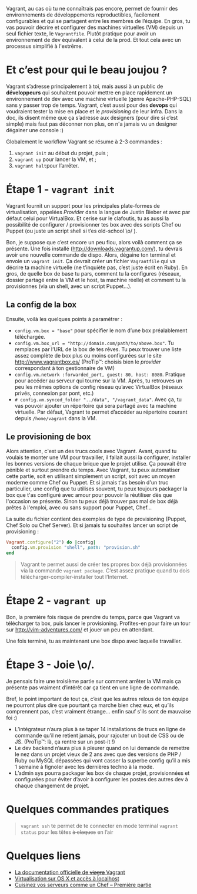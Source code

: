 Vagrant, au cas où tu ne connaîtrais pas encore, permet de fournir des
environnements de développements reproductibles, facilement configurables et
qui se partagent entre les membres de l’équipe. En gros, tu vas pouvoir décrire
et configurer des machines virtuelles (VM) depuis un seul fichier texte,
le `Vagrantfile`.  Plutôt pratique pour avoir un environnement de dev
équivalent à celui de la prod. Et tout cela avec un processus simplifié
à l'extrême.

# Et c’est pour qui le beau joujou ?
Vagrant s’adresse principalement à toi, mais aussi à un public
de **développeurs** qui souhaitent pouvoir mettre en place rapidement
un environnement de dev avec une machine virtuelle (genre Apache-PHP-SQL)
sans y passer trop de temps.
Vagrant, c’est aussi pour des **devops** qui voudraient tester la mise en
place et le *provisioning* de leur infra.
Dans la doc, ils disent même que ça s’adresse aux designers
(pour dire si c’est simple) mais faut pas déconner non plus,
on n'a jamais vu un designer dégainer une console :)

Globalement le workflow Vagrant se résume à 2-3 commandes :
  1. `vagrant init` au début du projet, puis ;
  2. `vagrant up` pour lancer la VM, et ;
  1. `vagrant halt`pour l’arrêter.

# Étape 1 - `vagrant init`
Vagrant fournit un support pour les principales plate-formes de virtualisation,
appelées *Provider* dans la langue de Justin Bieber et avec par défaut celui
pour VirtualBox. Et cerise sur le clafoutis, tu as aussi la possibilité
de configurer / provisionner tes box avec des scripts Chef ou Puppet
(ou juste un script shell si t’es old-school \o/ ).

Bon, je suppose que c’est encore un peu flou, alors voilà comment ça se présente.
Une fois installé (http://downloads.vagrantup.com/), tu devrais avoir
une nouvelle commande de dispo.
Alors, dégaine ton terminal et envoie un `vagrant init`. Ça devrait créer
un fichier `Vagrantfile`  qui va décrire ta machine virtuelle
(ne t’inquiète pas, c’est juste écrit en Ruby).
En gros, de quelle box de base tu pars, comment tu la configures (réseaux,
dossier partagé entre la VM et le host, ta machine réelle) et comment tu
la provisionnes (via un shell, avec un script Puppet...).

## La config de la box
Ensuite, voilà les quelques points à paramétrer :
- `config.vm.box = "base"` pour spécifier le nom d’une box préalablement
téléchargée.
- `config.vm.box_url = "http://domain.com/path/to/above.box"`. Tu remplaces
par l’URL de la box de tes rêves. Tu peux trouver une liste assez complète
de box plus ou moins configurées sur le site http://www.vagrantbox.es/
(ProTip™: choisis bien le *provider* correspondant à ton gestionnaire de VM)
- `config.vm.network :forwarded_port, guest: 80, host: 8080`. Pratique
pour accéder au serveur qui tourne sur la VM. Après, tu retrouves un peu
les mêmes options de config réseau qu’avec VirtualBox
(réseaux privés, connexion par pont, etc.)
- `# config.vm.synced_folder "../data", "/vagrant_data"`. Avec ça,
tu vas pouvoir ajouter un répertoire qui sera partagé
avec ta machine virtuelle.
Par défaut, Vagrant te permet d’accéder au répertoire courant
depuis `/home/vagrant` dans la VM.

## Le provisioning de box
Alors attention, c'est un des trucs cools avec Vagrant. Avant, quand tu
voulais te monter une VM pour travailler, il fallait aussi la configurer,
installer les bonnes versions de chaque brique que le projet utilise. Ça 
pouvait être pénible et surtout prendre du temps.
Avec Vagrant, tu peux automatiser cette partie, soit en utilisant simplement
un script, soit avec un moyen moderne comme Chef ou Puppet. Et si jamais t'as
besoin d'un truc particulier, une config que tu utilises souvent, tu peux
toujours packager la box que t'as configuré avec amour pour pouvoir la
réutiliser dès que l'occasion se présente. Sinon tu peux déjà trouver pas mal
de box déjà prêtes à l'emploi, avec ou sans support pour Puppet, Chef...

La suite du fichier contient des exemples de type de provisioning
(Puppet, Chef Solo ou Chef Server).
Et si jamais tu souhaites lancer un script de provisioning :

```ruby
Vagrant.configure("2") do |config|
  config.vm.provision "shell", path: "provision.sh"
end
```

> Vagrant te permet aussi de créer tes propres box déjà provisionnées via
la commande `vagrant package`. C’est assez pratique quand tu dois
télécharger-compiler-installer tout l’Internet.

# Étape 2 - `vagrant up`
Bon, la première fois risque de prendre du temps, parce que Vagrant
va télécharger ta box, puis lancer le provisioning. Profites-en pour faire
un tour sur http://vim-adventures.com/ et jouer un peu en attendant.

Une fois terminé, tu as maintenant une box dispo avec laquelle travailler.

# Étape 3 - Joie \o/.
Je pensais faire une troisième partie sur comment arrêter la VM mais
ça présente pas vraiment d’intérêt car ça tient en une ligne de commande.

Bref, le point important de tout ça, c’est que les autres relous de ton équipe
ne pourront plus dire que pourtant ça marche bien chez eux, et qu’ils
comprennent pas, c’est vraiment étrange... enfin sauf s'ils sont
de mauvaise foi :)
- L’intégrateur n’aura plus à se taper 14 installations de trucs en
ligne de commande qu’il ne retient jamais, pour rajouter un bout de CSS
ou de JS.
(ProTip™: là, ça rentre sur un post-it !)
- Le dev backend n’aura plus à pleurer quand on lui demande de remettre le nez
dans un projet vieux de 2 ans avec que des versions de PHP / Ruby ou MySQL
dépassées qui vont casser la superbe config qu’il a mis 1 semaine à fignoler
avec les dernières techno à la mode.
- L’admin sys pourra packager les box de chaque projet, provisionnées
et configurées pour éviter d’avoir à configurer les postes des autres
dev à chaque changement de projet.

# Quelques commandes pratiques
> `vagrant ssh` te permet de te connecter en mode terminal
> `vagrant status` pour les têtes ~~à claques~~ en l’air

# Quelques liens
* [La documentation officielle de ~~viagra~~ Vagrant](http://docs.vagrantup.com/v2/)
* [Virtualisation sur OS X et accès à localhost](https://github.com/putaindecode/propositions-de-posts/issues/4)
* [Cuisinez vos serveurs comme un Chef – Première partie](http://jolicode.com/blog/cuisinez-vos-serveurs-comme-un-chef-premiere-partie)
